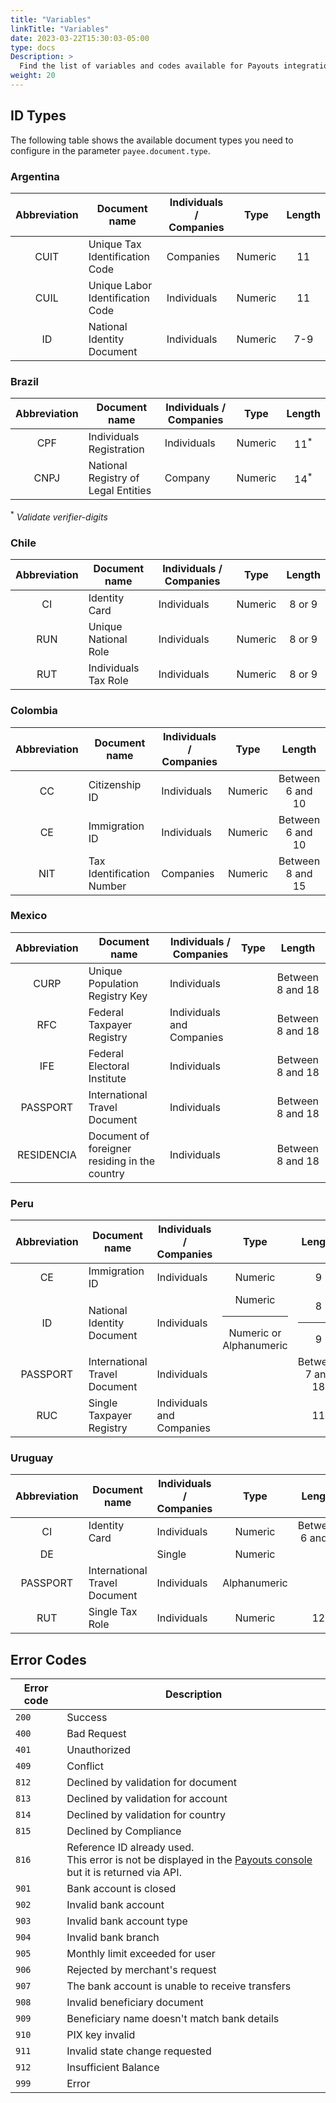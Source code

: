 ```yaml
---
title: "Variables"
linkTitle: "Variables"
date: 2023-03-22T15:30:03-05:00
type: docs
Description: >
  Find the list of variables and codes available for Payouts integration.
weight: 20
---
```


## ID Types
The following table shows the available document types you need to configure in the parameter `payee.document.type`.

### Argentina
| Abbreviation | Document name | Individuals / Companies | Type | Length |
|:-:|---|---|:-:|:-:|
| CUIT | Unique Tax Identification Code | Companies | Numeric | 11 |
| CUIL | Unique Labor Identification Code | Individuals | Numeric | 11 |
| ID | National Identity Document | Individuals | Numeric | 7-9 |

### Brazil
| Abbreviation | Document name | Individuals / Companies | Type | Length |
|:-:|---|---|:-:|:-:|
| CPF | Individuals Registration | Individuals | Numeric | 11<sup>*</sup> |
| CNPJ | National Registry of Legal Entities | Company | Numeric | 14<sup>*</sup> |

<sup>*</sup> _Validate verifier-digits_

### Chile
| Abbreviation | Document name | Individuals / Companies | Type | Length |
|:-:|---|---|:-:|:-:|
| CI | Identity Card | Individuals | Numeric | 8 or 9 |
| RUN | Unique National Role | Individuals | Numeric | 8 or 9 |
| RUT | Individuals Tax Role | Individuals | Numeric | 8 or 9 |

### Colombia
| Abbreviation | Document name | Individuals / Companies | Type | Length |
|:-:|---|---|:-:|:-:|
| CC | Citizenship ID | Individuals | Numeric | Between 6 and 10 |
| CE | Immigration ID | Individuals | Numeric | Between 6 and 10 |
| NIT | Tax Identification Number | Companies | Numeric | Between 8 and 15 |

<!--### Costa Rica
| Abbreviation | Document name | Individuals / Companies | Type | Length |
|:-:|---|---|:-:|:-:|
| CI | Identity Card | Individuals | Numeric | 9 |

### El Salvador
| Abbreviation | Document name | Individuals / Companies | Type | Length |
|:-:|---|---|:-:|:-:|
| DUI | Unique identity document | Individuals |  | Between 6 and 18 |-->

### Mexico
| Abbreviation | Document name | Individuals / Companies | Type | Length |
|:-:|---|---|:-:|:-:|
| CURP | Unique Population Registry Key | Individuals | | Between 8 and 18 |
| RFC | Federal Taxpayer Registry | Individuals and Companies | | Between 8 and 18 |
| IFE | Federal Electoral Institute | Individuals | | Between 8 and 18 |
| PASSPORT | International Travel Document | Individuals |  | Between 8 and 18 |
| RESIDENCIA | Document of foreigner residing in the country | Individuals |  | Between 8 and 18 |

<!--### Nicaragua
| Abbreviation | Document name | Individuals / Companies | Type | Length |
|:-:|---|---|:-:|:-:|
| CI | Identity card | Individuals |  | Between 8 and 18 |-->

### Peru
| Abbreviation | Document name | Individuals / Companies | Type | Length |
|:-:|---|---|:-:|:-:|
| CE | Immigration ID | Individuals | Numeric | 9 |
| ID | National Identity Document | Individuals | Numeric<br><hr>Numeric or Alphanumeric | 8<br><hr>9 |
| PASSPORT | International Travel Document | Individuals | | Between 7 and 18 |
| RUC | Single Taxpayer Registry | Individuals and Companies | | 11 |

### Uruguay
| Abbreviation | Document name | Individuals / Companies | Type | Length |
|:-:|---|---|:-:|:-:|
| CI | Identity Card | Individuals | Numeric | Between 6 and 8 |
| DE | | Single | Numeric | |
| PASSPORT | International Travel Document | Individuals | Alphanumeric | |
| RUT | Single Tax Role | Individuals | Numeric | 12 |

## Error Codes
| Error code | Description |
|---|---|
| `200` | Success |
| `400` | Bad Request |
| `401` | Unauthorized |
| `409` | Conflict |
| `812` | Declined by validation for document |
| `813` | Declined by validation for account |
| `814` | Declined by validation for country |
| `815` | Declined by Compliance |
| `816` | Reference ID already used.<br>This error is not be displayed in the [Payouts console](/payouts/payouts-merchant-console.html) but it is returned via API. |
| `901` | Bank account is closed |
| `902` | Invalid bank account |
| `903` | Invalid bank account type |
| `904` | Invalid bank branch |
| `905` | Monthly limit exceeded for user |
| `906` | Rejected by merchant's request |
| `907` | The bank account is unable to receive transfers |
| `908` | Invalid beneficiary document |
| `909` | Beneficiary name doesn't match bank details |
| `910` | PIX key invalid |
| `911` | Invalid state change requested |
| `912` | Insufficient Balance |
| `999` | Error |